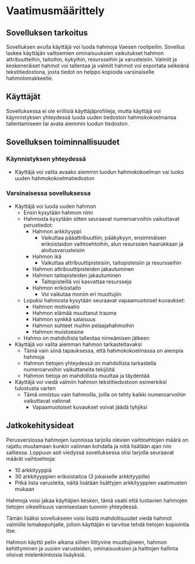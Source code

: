 # Vaatimusmäärittely

## Sovelluksen tarkoitus
Sovelluksen avulla käyttäjä voi luoda hahmoja Vaesen roolipeliin. Sovellus laskee käyttäjän valitsemien ominaisuuksien vaikutukset hahmon attribuutteihin, taitoihin, kykyihin, resursseihin ja varusteisiin. Valmiit ja keskeneräiset hahmot voi tallentaa ja valmiit hahmot voi exportata selkeänä tekstitiedostona, josta tiedot on helppo kopioida varsinaiselle hahmolomakkeelle.

## Käyttäjät
Sovelluksessa ei ole erillisiä käyttäjäprofiileja, mutta käyttäjä voi käynnistyksen yhteydessä luoda uuden tiedoston hahmokokoelmansa tallentamiseen tai avata aiemmin luodun tiedoston.

## Sovelluksen toiminnallisuudet

### Käynnistyksen yhteydessä
- Käyttäjä voi valita avaako aiemmin luodun hahmokokoelman vai luoko uuden hahmokokoelmatiedoston

### Varsinaisessa sovelluksessa
- Käyttäjä voi luoda uuden hahmon
    - Ensin kysytään hahmon nimi
    - Hahmosta kysytään sitten seuraavat numeroarvoihin vaikuttavat perustiedot:
        - Hahmon arkkityyppi
            - Vaikuttaa pääattribuuttiin, pääkykyyn, ensimmäisen erikoistaidon vaihtoehtoihin, alun resurssien haarukkaan ja aloitusvarusteisiin
        - Hahmon ikä
            - Vaikuttaa attribuuttipisteisiin, taitopisteisiin ja resursseihin
        - Hahmon attribuuttipisteiden jakautuminen
        - Hahmon taitopisteiden jakautuminen
            - Taitopisteillä voi kasvattaa resursseja
        - Hahmon erikoistaito
            - Voi vaikutaa moniin eri muuttujiin
    - Lopuksi hahmosta kysytään seuraavat vapaamuotoiset kuvaukset:
        - Hahmon motivaatio
        - Hahmon elämää muuttanut trauma
        - Hahmon synkkä salaisuus
        - Hahmon suhteet muihin pelaajahahmoihin
        - Hahmon muistoesine
    - Hahmo on mahdollista tallentaa nimeämisen jälkeen
- Käyttäjä voi valita aiemman hahmon tarkasteltavaksi
    - Tämä vain siinä tapauksessa, että hahmokokoelmassa on aiempia hahmoja
    - Hahmon tietojen yhteydessä on mahdollista tarkastella numeroarvoihin vaikuttaneita tekijöitä
    - Hahmon tietoja on mahdollista muuttaa ja täydentää
- Käyttäjä voi viedä valmiin hahmon tekstitiedostoon esimerkiksi tulostusta varten
    - Tämä onnistuu vain hahmoilla, joilla on tehty kaikki numeroarvoihin vaikuttavat valinnat
        - Vapaamuotoiset kuvaukset voivat jäädä tyhjiksi

## Jatkokehitysideat

Perusversiossa hahmojen luonnissa tarjolla olevien vaihtoehtojen määrä on rajattu muutamaan kunkin valinnan kohdalla ja niitä lisätään ajan niin salliessa. Loppuun asti viedyssä sovelluksessa olisi tarjolla seuraavat määrät vaihtoehtoja:
- 10 arkkityyppiä
- 30 arkkityyppien erikoistaitoa (3 jokaiselle arkkityypille)
- Pitkä lista varusteita, näitä lisätään lisättyjen arkkityyppien vaatimusten mukaan

Hahmoja voisi jakaa käyttäjien kesken, tämä vaatii että tuotavien hahmojen tietojen oikeellisuus varmisestaan tuonnin yhteydessä.

Tämän lisäksi sovellukseen voisi lisätä mahdollisuudet viedä hahmot valmiille lomakepohjalle, jolloin käyttäjän ei tarvitse tehdä tietojen kopiointia itse.

Hahmon käyttö pelin aikana siihen liittyvine muuttujineen, hahmon kehittyminen ja uusien varusteiden, ominaisuuksien ja haittojen hallinta olisivat mielenkiintoisia lisäyksiä.